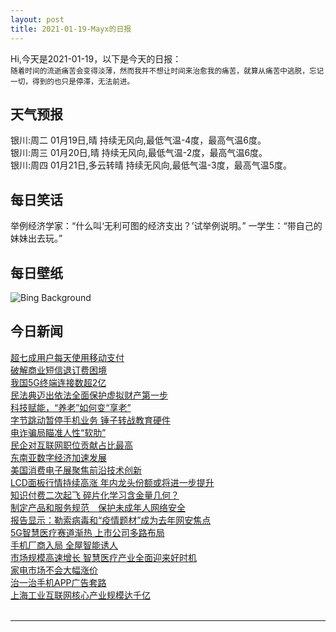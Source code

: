 ```yaml
---
layout: post
title: 2021-01-19-Mayx的日报
---
```


Hi,今天是2021-01-19，以下是今天的日报：<br><small>
随着时间的流逝痛苦会变得淡薄，然而我并不想让时间来治愈我的痛苦，就算从痛苦中逃脱，忘记一切，得到的也只是停滞，无法前进。</small><!--more-->
## 天气预报
银川:周二 01月19日,晴 持续无风向,最低气温-4度，最高气温6度。<br>银川:周三 01月20日,晴 持续无风向,最低气温-2度，最高气温6度。<br>银川:周四 01月21日,多云转晴 持续无风向,最低气温-3度，最高气温5度。
## 每日笑话
举例经济学家：“什么叫‘无利可图的经济支出？’试举例说明。” 一学生：“带自己的妹妹出去玩。”
## 每日壁纸
![Bing Background](https://cn.bing.com/th?id=OHR.IHADInscription_EN-US1526588709_1920x1080.jpg&rf=LaDigue_1920x1080.jpg&pid=hp "'I Have a Dream' inscription at the location of Dr. Martin Luther King Jr.'s speech on the steps of the Lincoln Memorial in Washington, DC (© Pgiam/Getty Images)")
## 今日新闻

[超七成用户每天使用移动支付](http://it.people.com.cn/n1/2021/0119/c1009-32004112.html)   
[破解商业短信退订费困境](http://it.people.com.cn/n1/2021/0119/c1009-32003831.html)   
[我国5G终端连接数超2亿](http://it.people.com.cn/n1/2021/0119/c1009-32003826.html)   
[民法典迈出依法全面保护虚拟财产第一步](http://it.people.com.cn/n1/2021/0119/c1009-32003804.html)   
[科技赋能，“养老”如何变“享老”](http://it.people.com.cn/n1/2021/0119/c1009-32003821.html)   
[字节跳动暂停手机业务 锤子转战教育硬件](http://it.people.com.cn/n1/2021/0119/c1009-32003942.html)   
[电诈骗局瞄准人性“软肋”](http://it.people.com.cn/n1/2021/0119/c1009-32003834.html)   
[民企对互联网职位贡献占比最高](http://it.people.com.cn/n1/2021/0119/c1009-32003916.html)   
[东南亚数字经济加速发展](http://it.people.com.cn/n1/2021/0119/c1009-32004096.html)   
[美国消费电子展聚焦前沿技术创新](http://it.people.com.cn/n1/2021/0119/c1009-32004095.html)   
[LCD面板行情持续高涨 年内龙头份额或将进一步提升](http://it.people.com.cn/n1/2021/0118/c1009-32002604.html)   
[知识付费二次起飞 碎片化学习含金量几何？](http://it.people.com.cn/n1/2021/0118/c1009-32002559.html)   
[制定产品和服务规范　保护未成年人网络安全](http://it.people.com.cn/n1/2021/0118/c1009-32002525.html)   
[报告显示：勒索病毒和“疫情题材”成为去年网安焦点](http://it.people.com.cn/n1/2021/0118/c1009-32002625.html)   
[5G智慧医疗赛道渐热 上市公司多路布局](http://it.people.com.cn/n1/2021/0118/c1009-32002606.html)   
[手机厂商入局 全屋智能诱人](http://it.people.com.cn/n1/2021/0118/c1009-32002480.html)   
[市场规模高速增长 智慧医疗产业全面迎来好时机](http://it.people.com.cn/n1/2021/0118/c1009-32002421.html)   
[家电市场不会大幅涨价](http://it.people.com.cn/n1/2021/0118/c1009-32002489.html)   
[治一治手机APP广告套路](http://it.people.com.cn/n1/2021/0118/c1009-32002483.html)   
[上海工业互联网核心产业规模达千亿](http://it.people.com.cn/n1/2021/0118/c1009-32002678.html)   
<br />

***

<small></small>
